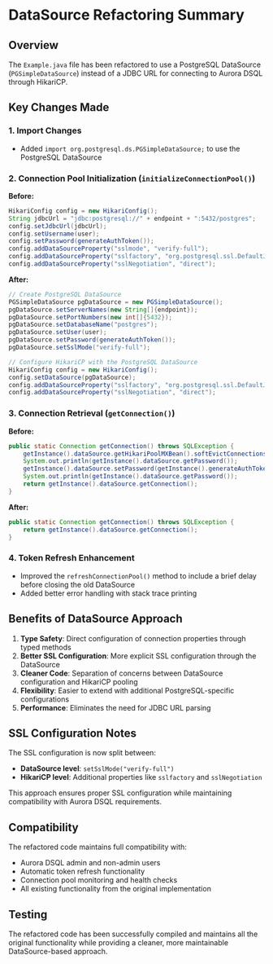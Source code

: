 # DataSource Refactoring Summary

## Overview
The `Example.java` file has been refactored to use a PostgreSQL DataSource (`PGSimpleDataSource`) instead of a JDBC URL for connecting to Aurora DSQL through HikariCP.

## Key Changes Made

### 1. Import Changes
- Added `import org.postgresql.ds.PGSimpleDataSource;` to use the PostgreSQL DataSource

### 2. Connection Pool Initialization (`initializeConnectionPool()`)
**Before:**
```java
HikariConfig config = new HikariConfig();
String jdbcUrl = "jdbc:postgresql://" + endpoint + ":5432/postgres";
config.setJdbcUrl(jdbcUrl);
config.setUsername(user);
config.setPassword(generateAuthToken());
config.addDataSourceProperty("sslmode", "verify-full");
config.addDataSourceProperty("sslfactory", "org.postgresql.ssl.DefaultJavaSSLFactory");
config.addDataSourceProperty("sslNegotiation", "direct");
```

**After:**
```java
// Create PostgreSQL DataSource
PGSimpleDataSource pgDataSource = new PGSimpleDataSource();
pgDataSource.setServerNames(new String[]{endpoint});
pgDataSource.setPortNumbers(new int[]{5432});
pgDataSource.setDatabaseName("postgres");
pgDataSource.setUser(user);
pgDataSource.setPassword(generateAuthToken());
pgDataSource.setSslMode("verify-full");

// Configure HikariCP with the PostgreSQL DataSource
HikariConfig config = new HikariConfig();
config.setDataSource(pgDataSource);
config.addDataSourceProperty("sslfactory", "org.postgresql.ssl.DefaultJavaSSLFactory");
config.addDataSourceProperty("sslNegotiation", "direct");
```

### 3. Connection Retrieval (`getConnection()`)
**Before:**
```java
public static Connection getConnection() throws SQLException {
    getInstance().dataSource.getHikariPoolMXBean().softEvictConnections();
    System.out.println(getInstance().dataSource.getPassword());
    getInstance().dataSource.setPassword(getInstance().generateAuthToken());
    System.out.println(getInstance().dataSource.getPassword());
    return getInstance().dataSource.getConnection();
}
```

**After:**
```java
public static Connection getConnection() throws SQLException {
    return getInstance().dataSource.getConnection();
}
```

### 4. Token Refresh Enhancement
- Improved the `refreshConnectionPool()` method to include a brief delay before closing the old DataSource
- Added better error handling with stack trace printing

## Benefits of DataSource Approach

1. **Type Safety**: Direct configuration of connection properties through typed methods
2. **Better SSL Configuration**: More explicit SSL configuration through the DataSource
3. **Cleaner Code**: Separation of concerns between DataSource configuration and HikariCP pooling
4. **Flexibility**: Easier to extend with additional PostgreSQL-specific configurations
5. **Performance**: Eliminates the need for JDBC URL parsing

## SSL Configuration Notes

The SSL configuration is now split between:
- **DataSource level**: `setSslMode("verify-full")` 
- **HikariCP level**: Additional properties like `sslfactory` and `sslNegotiation`

This approach ensures proper SSL configuration while maintaining compatibility with Aurora DSQL requirements.

## Compatibility

The refactored code maintains full compatibility with:
- Aurora DSQL admin and non-admin users
- Automatic token refresh functionality
- Connection pool monitoring and health checks
- All existing functionality from the original implementation

## Testing

The refactored code has been successfully compiled and maintains all the original functionality while providing a cleaner, more maintainable DataSource-based approach.
